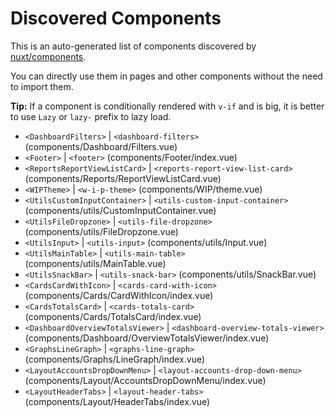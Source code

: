 # Discovered Components

This is an auto-generated list of components discovered by [nuxt/components](https://github.com/nuxt/components).

You can directly use them in pages and other components without the need to import them.

**Tip:** If a component is conditionally rendered with `v-if` and is big, it is better to use `Lazy` or `lazy-` prefix to lazy load.

- `<DashboardFilters>` | `<dashboard-filters>` (components/Dashboard/Filters.vue)
- `<Footer>` | `<footer>` (components/Footer/index.vue)
- `<ReportsReportViewListCard>` | `<reports-report-view-list-card>` (components/Reports/ReportViewListCard.vue)
- `<WIPTheme>` | `<w-i-p-theme>` (components/WIP/theme.vue)
- `<UtilsCustomInputContainer>` | `<utils-custom-input-container>` (components/utils/CustomInputContainer.vue)
- `<UtilsFileDropzone>` | `<utils-file-dropzone>` (components/utils/FileDropzone.vue)
- `<UtilsInput>` | `<utils-input>` (components/utils/Input.vue)
- `<UtilsMainTable>` | `<utils-main-table>` (components/utils/MainTable.vue)
- `<UtilsSnackBar>` | `<utils-snack-bar>` (components/utils/SnackBar.vue)
- `<CardsCardWithIcon>` | `<cards-card-with-icon>` (components/Cards/CardWithIcon/index.vue)
- `<CardsTotalsCard>` | `<cards-totals-card>` (components/Cards/TotalsCard/index.vue)
- `<DashboardOverviewTotalsViewer>` | `<dashboard-overview-totals-viewer>` (components/Dashboard/OverviewTotalsViewer/index.vue)
- `<GraphsLineGraph>` | `<graphs-line-graph>` (components/Graphs/LineGraph/index.vue)
- `<LayoutAccountsDropDownMenu>` | `<layout-accounts-drop-down-menu>` (components/Layout/AccountsDropDownMenu/index.vue)
- `<LayoutHeaderTabs>` | `<layout-header-tabs>` (components/Layout/HeaderTabs/index.vue)
